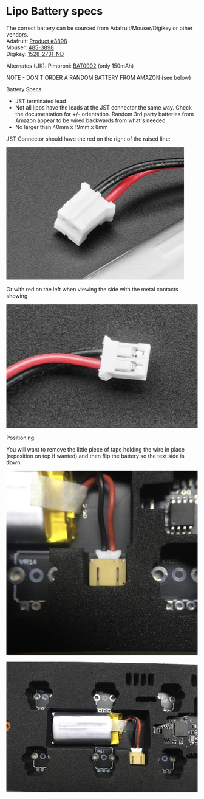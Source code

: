 # Lipo Battery specs  

The correct battery can be sourced from Adafruit/Mouser/Digikey or other vendors.  
Adafruit: [Product #3898](https://www.adafruit.com/product/3898)   
Mouser: [485-3898](https://www.mouser.com/ProductDetail/485-3898)   
Digikey: [1528-2731-ND](https://www.digikey.com/en/products/detail/adafruit-industries-llc/3898/9685336)   

Alternates (UK):
Pimoroni: [BAT0002](https://shop.pimoroni.com/products/lipo-battery-pack?variant=20429081991) (only 150mAh)


NOTE - DON'T ORDER A RANDOM BATTERY FROM AMAZON (see below)  

Battery Specs:
* JST terminated lead  
* Not all lipos have the leads at the JST connector the same way. Check the documentation for +/- orientation. Random 3rd party batteries from Amazon appear to be wired backwards from what's needed.  
* No larger than 40mm x 19mm x 8mm  

JST Connector should have the red on the right of the raised line:

![<# alt text #>](images/JST-Lipo.png "Screenshot")

Or with red on the left when viewing the side with the metal contacts showing  

![<# alt text #>](images/JST-lipo2.png "Screenshot")

Positioning:  

You will want to remove the little piece of tape holding the wire in place (reposition on top if wanted) and then flip the battery so the text side is down.  

![<# alt text #>](images/IMG_6217.jpg "IMG_6217.jpg")

![<# alt text #>](images/IMG_6218.jpg "IMG_6218.jpg")

